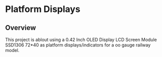 Platform Displays
=================

Overview
--------
This project is ablout using a 0.42 Inch OLED Display LCD Screen Module SSD1306 72*40 as platform displays/indicators for a oo gauge railway model. 
